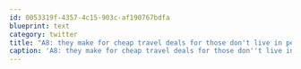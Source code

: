 ```yaml
---
id: 0053319f-4357-4c15-903c-af190767bdfa
blueprint: text
category: twitter
title: "A8: they make for cheap travel deals for those don't live in perpetual fear #TNI"
caption: 'A8: they make for cheap travel deals for those don''t live in perpetual fear <span class="hashtag hashtag_local">#<a href="http://tweettemp.darylchymko.ca/?tag=tni">TNI</a>'
---
```

